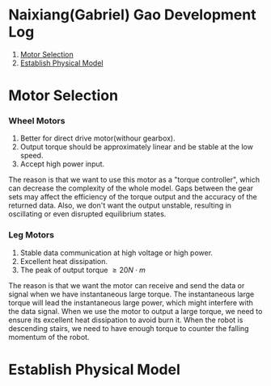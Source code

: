 # Naixiang(Gabriel) Gao Development Log
1. [Motor Selection](#MotorSelection)
2. [Establish Physical Model](#PhysicalModel)

# Motor Selection <a name="MotorSelection"></a>
### Wheel Motors
1. Better for direct drive motor(withour gearbox).
2. Output torque should be approximately linear and be stable at the low speed.
3. Accept high power input.

The reason is that we want to use this motor as a "torque controller", which can decrease the complexity of the whole model. Gaps between the gear sets may affect the efficiency of the torque output and the accuracy of the returned data. Also, we don't want the output unstable, resulting in oscillating or even disrupted equilibrium states. 

### Leg Motors
1. Stable data communication at high voltage or high power.
2. Excellent heat dissipation.
3. The peak of output torque $\ge 20 N\cdot m$ 

The reason is that we want the motor can receive and send the data or signal when we have instantaneous large torque. The instantaneous large torque will lead the instantaneous large power, which might interfere with the data signal. When we use the motor to output a large torque, we need to ensure its excellent heat dissipation to avoid burn it. When the robot is descending stairs, we need to have enough torque to counter the falling momentum of the robot.

# Establish Physical Model <a name="PhysicalModel"></a>